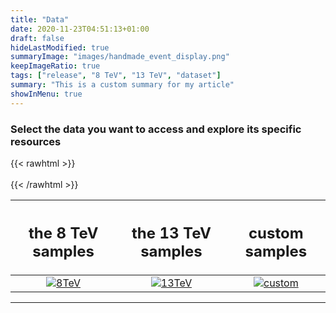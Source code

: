 ```yaml
---
title: "Data"
date: 2020-11-23T04:51:13+01:00
draft: false
hideLastModified: true
summaryImage: "images/handmade_event_display.png"
keepImageRatio: true
tags: ["release", "8 TeV", "13 TeV", "dataset"]
summary: "This is a custom summary for my article"
showInMenu: true
---
```


### Select the data you want to access and explore its specific resources
{{< rawhtml >}}
<br>
</br>
{{< /rawhtml >}}


| <h2><b>the 8 TeV samples</b></h2> | <h2><b>the 13 TeV samples</b></h2> | <h2><b>custom samples</b></h2> |
| :---:        |          :---: | :---:        |
| [![8TeV](http://opendata.atlas.cern/DataAndTools/pictures/handmade_WAnalysis.png)](samples-8tev/) | [![13TeV](http://opendata.atlas.cern/DataAndTools/pictures/handmade_externals_friends.png)](samples-13tev/) | [![custom](http://opendata.atlas.cern/DataAndTools/pictures/handmade_ZAnalysis_trans.png)](samples-custom/) |

---
